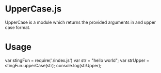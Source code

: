 # UpperCase.js

UpperCase is a module which returns the provided arguments in and upper case format.

# Usage

var stingFun = require('./index.js')
var str = "hello world";
var strUpper = stingFun.upperCase(str);
console.log(strUpper);